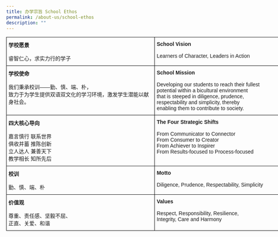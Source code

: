 ```yaml
---
title: 办学宗旨 School Ethos
permalink: /about-us/school-ethos
description: ""
---
```

<style type="text/css">
.tg  {border-collapse:collapse;border-spacing:0;}
.tg td{border-color:black;border-style:solid;border-width:1px;font-family:Arial, sans-serif;font-size:14px;
  overflow:hidden;padding:10px 5px;word-break:normal;}
.tg th{border-color:black;border-style:solid;border-width:1px;font-family:Arial, sans-serif;font-size:14px;
  font-weight:normal;overflow:hidden;padding:10px 5px;word-break:normal;}
.tg .tg-1wig{font-weight:bold;text-align:left;vertical-align:top}
</style>
<table class="tg" style="undefined;table-layout: fixed; width: 800px">
<colgroup>
<col style="width: 400px">
<col style="width: 400px">
</colgroup>
<tbody>
  <tr>
		<td class="tg-1wig" rowspan="2"><strong>学校愿景</strong><br><br><span style="font-weight:400;font-style:normal">睿智仁心，求实力行的学子</span></td>
    <td class="tg-1wig" rowspan="2"><strong>School Vision</strong><br><br><span style="font-weight:400;font-style:normal">Learners of Character, Leaders in Action</span></td>
  </tr>
  <tr>
  </tr>
  <tr>
    <td class="tg-1wig"><strong>学校使命</strong><br><br><span style="font-weight:normal">我们秉承校训——勤、慎、端、朴，</span><br><span style="font-weight:normal">致力于为学生提供双语双文化的学习环境，激发学生潜能以献身社会。</span></td>
    <td class="tg-1wig"><strong>School Mission</strong><br><br><span style="font-weight:normal">Developing our students to reach their fullest</span><br><span style="font-weight:normal">potential within a bicultural environment</span><br><span style="font-weight:normal">that is steeped in diligence, prudence,</span><br><span style="font-weight:normal">respectability and simplicity, thereby</span><br><span style="font-weight:normal">enabling them to contribute to society.</span></td>
  </tr>
  <tr>
    <td class="tg-1wig"><strong>四大核心导向</strong><br><br><span style="font-weight:normal">嘉言慎行 联系世界</span><br><span style="font-weight:normal">俱收并蓄 推陈创新</span><br><span style="font-weight:normal">立人达人 兼善天下</span><br><span style="font-weight:normal">教学相长 知所先后</span></td>
    <td class="tg-1wig"><strong>The Four Strategic Shifts</strong><br><br><span style="font-weight:normal">From Communicator to Connector</span><br><span style="font-weight:normal">From Consumer to Creator</span><br><span style="font-weight:normal">From Achiever to Inspirer</span><br><span style="font-weight:normal">From Results-focused to Process-focused</span></td>
  </tr>
  <tr>
    <td class="tg-1wig"><strong>校训</strong><br><br><span style="font-weight:400;font-style:normal">勤、慎、端、朴</span></td>
    <td class="tg-1wig"><strong>Motto</strong><br><br><span style="font-weight:400;font-style:normal">Diligence, Prudence, Respectability, Simplicity</span></td>
  </tr>
  <tr>
    <td class="tg-1wig"><strong>价值观</strong><br><br><span style="font-weight:normal">尊重、责任感、坚毅不屈、</span><br><span style="font-weight:normal">正直、关爱、和谐</span></td>
    <td class="tg-1wig"><strong>Values</strong><br><br><span style="font-weight:normal">Respect, Responsibility, Resilience,</span><br><span style="font-weight:normal">Integrity, Care and Harmony</span></td>
  </tr>
</tbody>
</table>